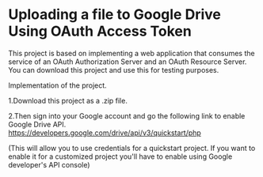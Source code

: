 # Uploading a file to Google Drive Using OAuth Access Token

This project is based on implementing a web application that consumes the service of an OAuth Authorization Server and an OAuth Resource Server.
You can download this project and use this for testing purposes.

Implementation of the project.

1.Download this project as a .zip file.

2.Then sign into your Google account and go the following link to enable Google Drive API.
https://developers.google.com/drive/api/v3/quickstart/php

(This will allow you to use credentials for a quickstart project. If you want to enable it for a customized project you'll have to enable using Google developer's API console)
